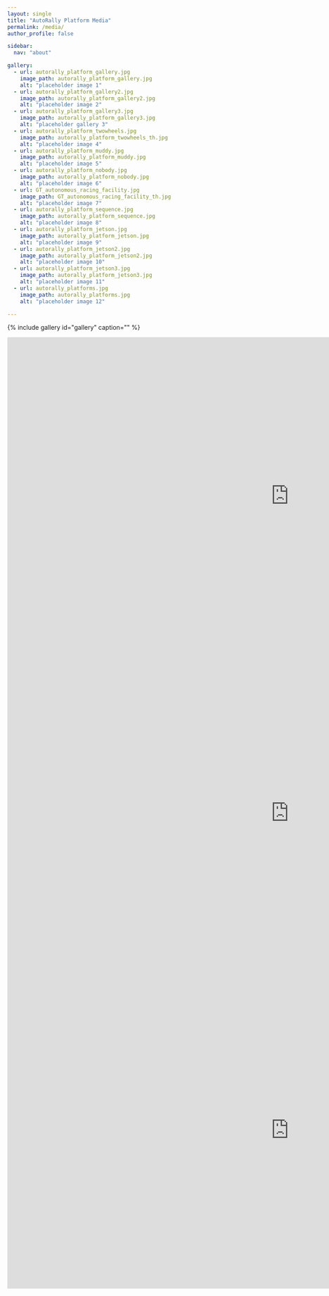 ```yaml
---
layout: single
title: "AutoRally Platform Media"
permalink: /media/
author_profile: false

sidebar:
  nav: "about"

gallery:
  - url: autorally_platform_gallery.jpg
    image_path: autorally_platform_gallery.jpg
    alt: "placeholder image 1"
  - url: autorally_platform_gallery2.jpg
    image_path: autorally_platform_gallery2.jpg
    alt: "placeholder image 2"
  - url: autorally_platform_gallery3.jpg
    image_path: autorally_platform_gallery3.jpg
    alt: "placeholder gallery 3"
  - url: autorally_platform_twowheels.jpg
    image_path: autorally_platform_twowheels_th.jpg
    alt: "placeholder image 4"
  - url: autorally_platform_muddy.jpg
    image_path: autorally_platform_muddy.jpg
    alt: "placeholder image 5"
  - url: autorally_platform_nobody.jpg
    image_path: autorally_platform_nobody.jpg
    alt: "placeholder image 6"
  - url: GT_autonomous_racing_facility.jpg
    image_path: GT_autonomous_racing_facility_th.jpg
    alt: "placeholder image 7"
  - url: autorally_platform_sequence.jpg
    image_path: autorally_platform_sequence.jpg
    alt: "placeholder image 8"
  - url: autorally_platform_jetson.jpg
    image_path: autorally_platform_jetson.jpg
    alt: "placeholder image 9"
  - url: autorally_platform_jetson2.jpg
    image_path: autorally_platform_jetson2.jpg
    alt: "placeholder image 10"
  - url: autorally_platform_jetson3.jpg
    image_path: autorally_platform_jetson3.jpg
    alt: "placeholder image 11"
  - url: autorally_platforms.jpg
    image_path: autorally_platforms.jpg
    alt: "placeholder image 12"

---
```


{% include gallery id="gallery" caption="" %}

<iframe width="1280" height="720" src="https://youtube.com/embed/1AR2-OHCxsQ" frameborder="0"></iframe>

<iframe width="1280" height="720" src="https://youtube.com/embed/T4ZB3RYSbrk" frameborder="0"></iframe>

<iframe width="1280" height="720" src="https://youtube.com/embed/FbcGs-XoiUw" frameborder="0"></iframe>
